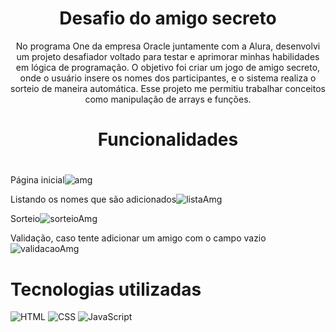 <h1 align="center"> Desafio do amigo secreto</h1>

<p align="center">
No programa One da empresa Oracle juntamente com a Alura, desenvolvi um projeto desafiador voltado para testar e aprimorar minhas habilidades em lógica de programação. O objetivo foi criar um jogo de amigo secreto, onde o usuário insere os nomes dos participantes, e o sistema realiza o sorteio de maneira automática. Esse projeto me permitiu trabalhar conceitos como manipulação de arrays e funções.
</p>

<h1 align="center">Funcionalidades<h1></h1>


Página inicial![amg](https://github.com/user-attachments/assets/7cf594c1-58d5-4f1e-8103-29066787bd3c)


Listando os nomes que são adicionados![listaAmg](https://github.com/user-attachments/assets/bc52a6fb-a92a-401a-8ec7-09609712c56e)

Sorteio![sorteioAmg](https://github.com/user-attachments/assets/d4b5de1a-1dd4-4831-b148-765bebd51cb0)

Validação, caso tente adicionar um amigo com o campo vazio![validacaoAmg](https://github.com/user-attachments/assets/18d27143-e8e2-40cc-a1a3-8a6572da11e9)

# Tecnologias utilizadas

![HTML](https://img.shields.io/badge/HTML-E34F26?style=for-the-badge&logo=html5&logoColor=white)
![CSS](https://img.shields.io/badge/CSS-1572B6?style=for-the-badge&logo=css3&logoColor=white)
![JavaScript](https://img.shields.io/badge/JavaScript-F7DF1E?style=for-the-badge&logo=javascript&logoColor=black)


